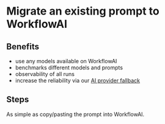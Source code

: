 # Migrate an existing prompt to WorkflowAI

## Benefits
- use any models available on WorkflowAI
- benchmarks different models and prompts
- observability of all runs
- increase the reliability via our [AI provider fallback](/docs/cloud/reliability.md#ai-provider-fallback)

## Steps

As simple as copy/pasting the prompt into WorkflowAI.

